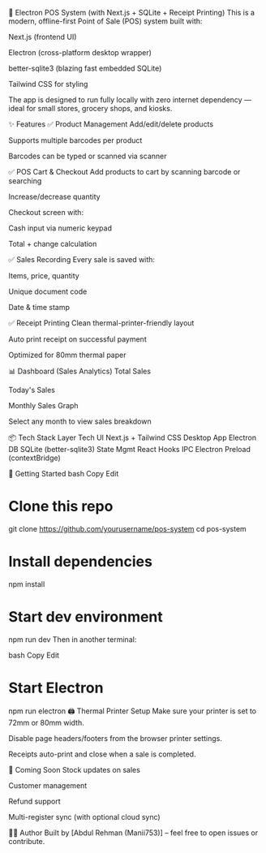 🧾 Electron POS System (with Next.js + SQLite + Receipt Printing)
This is a modern, offline-first Point of Sale (POS) system built with:

Next.js (frontend UI)

Electron (cross-platform desktop wrapper)

better-sqlite3 (blazing fast embedded SQLite)

Tailwind CSS for styling

The app is designed to run fully locally with zero internet dependency — ideal for small stores, grocery shops, and kiosks.

✨ Features
✅ Product Management
Add/edit/delete products

Supports multiple barcodes per product

Barcodes can be typed or scanned via scanner

✅ POS Cart & Checkout
Add products to cart by scanning barcode or searching

Increase/decrease quantity

Checkout screen with:

Cash input via numeric keypad

Total + change calculation

✅ Sales Recording
Every sale is saved with:

Items, price, quantity

Unique document code

Date & time stamp

✅ Receipt Printing
Clean thermal-printer-friendly layout

Auto print receipt on successful payment

Optimized for 80mm thermal paper

📊 Dashboard (Sales Analytics)
Total Sales

Today's Sales

Monthly Sales Graph

Select any month to view sales breakdown

📦 Tech Stack
Layer	Tech
UI	Next.js + Tailwind CSS
Desktop App	Electron
DB	SQLite (better-sqlite3)
State Mgmt	React Hooks
IPC	Electron Preload (contextBridge)

🚀 Getting Started
bash
Copy
Edit
# Clone this repo
git clone https://github.com/yourusername/pos-system
cd pos-system

# Install dependencies
npm install

# Start dev environment
npm run dev
Then in another terminal:

bash
Copy
Edit
# Start Electron
npm run electron
🖨 Thermal Printer Setup
Make sure your printer is set to 72mm or 80mm width.

Disable page headers/footers from the browser printer settings.

Receipts auto-print and close when a sale is completed.

📅 Coming Soon
Stock updates on sales

Customer management

Refund support

Multi-register sync (with optional cloud sync)



🧑‍💻 Author
Built by [Abdul Rehman (Manii753)] – feel free to open issues or contribute.
